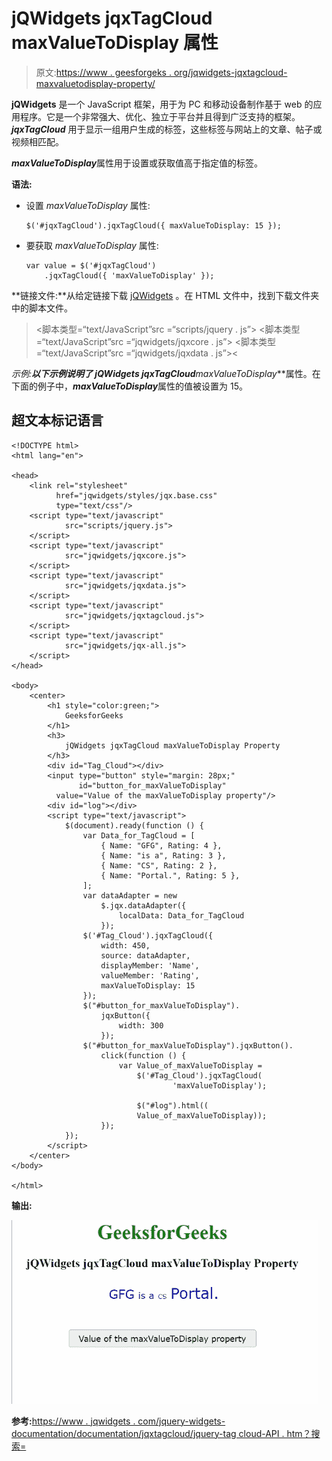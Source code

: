 # jQWidgets jqxTagCloud maxValueToDisplay 属性

> 原文:[https://www . geesforgeks . org/jqwidgets-jqxtagcloud-maxvaluetodisplay-property/](https://www.geeksforgeeks.org/jqwidgets-jqxtagcloud-maxvaluetodisplay-property/)

**jQWidgets** 是一个 JavaScript 框架，用于为 PC 和移动设备制作基于 web 的应用程序。它是一个非常强大、优化、独立于平台并且得到广泛支持的框架。 ***jqxTagCloud*** 用于显示一组用户生成的标签，这些标签与网站上的文章、帖子或视频相匹配。

***maxValueToDisplay***属性用于设置或获取值高于指定值的标签。

**语法:**

*   设置 *maxValueToDisplay* 属性:

    ```
    $('#jqxTagCloud').jqxTagCloud({ maxValueToDisplay: 15 });
    ```

*   要获取 *maxValueToDisplay* 属性:

    ```
    var value = $('#jqxTagCloud')
        .jqxTagCloud({ 'maxValueToDisplay' });
    ```

**链接文件:**从给定链接下载 [jQWidgets](https://www.jqwidgets.com/download/) 。在 HTML 文件中，找到下载文件夹中的脚本文件。

> <link rel="”stylesheet”" href="”jqwidgets/styles/jqx.base.css”" type="”text/css”">
> <脚本类型=“text/JavaScript”src =“scripts/jquery . js”></脚本>
> <脚本类型=“text/JavaScript”src =“jqwidgets/jqxcore . js”></脚本>
> <脚本类型=“text/JavaScript”src =“jqwidgets/jqxdata . js”><

**示例:**以下示例说明了 jQWidgets jqxTagCloud***maxValueToDisplay***属性。在下面的例子中，***maxValueToDisplay***属性的值被设置为 15。

## 超文本标记语言

```
<!DOCTYPE html>
<html lang="en">

<head>
    <link rel="stylesheet"
          href="jqwidgets/styles/jqx.base.css" 
          type="text/css"/>
    <script type="text/javascript" 
            src="scripts/jquery.js">
    </script>
    <script type="text/javascript" 
            src="jqwidgets/jqxcore.js">
    </script>
    <script type="text/javascript" 
            src="jqwidgets/jqxdata.js">
    </script>
    <script type="text/javascript" 
            src="jqwidgets/jqxtagcloud.js">
    </script>
    <script type="text/javascript" 
            src="jqwidgets/jqx-all.js">
    </script>
</head>

<body>
    <center>
        <h1 style="color:green;">
            GeeksforGeeks
        </h1>
        <h3>
            jQWidgets jqxTagCloud maxValueToDisplay Property
        </h3>
        <div id="Tag_Cloud"></div>
        <input type="button" style="margin: 28px;" 
               id="button_for_maxValueToDisplay"
          value="Value of the maxValueToDisplay property"/>
        <div id="log"></div>
        <script type="text/javascript">
            $(document).ready(function () {
                var Data_for_TagCloud = [
                    { Name: "GFG", Rating: 4 },
                    { Name: "is a", Rating: 3 },
                    { Name: "CS", Rating: 2 },
                    { Name: "Portal.", Rating: 5 },
                ];
                var dataAdapter = new
                    $.jqx.dataAdapter({
                        localData: Data_for_TagCloud
                    });
                $('#Tag_Cloud').jqxTagCloud({
                    width: 450,
                    source: dataAdapter,
                    displayMember: 'Name',
                    valueMember: 'Rating',
                    maxValueToDisplay: 15
                });
                $("#button_for_maxValueToDisplay").
                    jqxButton({
                        width: 300
                    });
                $("#button_for_maxValueToDisplay").jqxButton().
                    click(function () {
                        var Value_of_maxValueToDisplay =
                            $('#Tag_Cloud').jqxTagCloud(
                                    'maxValueToDisplay');

                            $("#log").html((
                            Value_of_maxValueToDisplay));
                    });
            });
        </script>
    </center>
</body>

</html>
```

**输出:**

![](img/818456bf817731feddbe55cee6442d0f.png)

**参考:**[https://www . jqwidgets . com/jquery-widgets-documentation/documentation/jqxtagcloud/jquery-tag cloud-API . htm？搜索=](https://www.jqwidgets.com/jquery-widgets-documentation/documentation/jqxtagcloud/jquery-tagcloud-api.htm?search=)